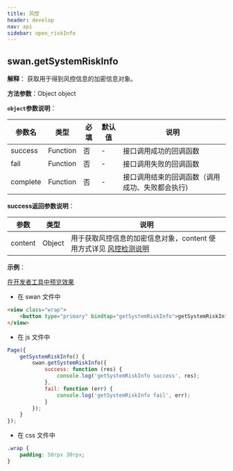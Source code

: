```yaml
---
title: 风控
header: develop
nav: api
sidebar: open_riskInfo
---
```


## swan.getSystemRiskInfo

**解释**： 获取用于得到风控信息的加密信息对象。

**方法参数**：Object object

**`object`参数说明**：

|参数名|类型|必填|默认值|说明|
|----|----|----|----|----|
|success|Function|否|-|接口调用成功的回调函数|
|fail|Function|否|-|接口调用失败的回调函数|
|complete|Function|否|-|接口调用结束的回调函数（调用成功、失败都会执行)|

**success返回参数说明**：

|参数|类型|说明|
|----|----|----|
|content|Object|用于获取风控信息的加密信息对象，content 使用方式详见 [风控检测说明](/develop/serverapi/open_risk_power/#detectrisk/)|

**示例**：

<a href="swanide://fragment/e8f8b341e79ae777f0e8c9fcd46395321561118230856" title="在开发者工具中预览效果" target="_self">在开发者工具中预览效果</a>

* 在 swan 文件中

```html
<view class="wrap">
    <button type="primary" bindtap="getSystemRiskInfo">getSystemRiskInfo</button>
</view>
```

* 在 js 文件中

```js
Page({
    getSystemRiskInfo() {
        swan.getSystemRiskInfo({
            success: function (res) {
                console.log('getSystemRiskInfo success', res);
            },
            fail: function (err) {
                console.log('getSystemRiskInfo fail', err);
            }
        });
    }
});
```
* 在 css 文件中

```css
.wrap {
    padding: 50rpx 30rpx;
}
```